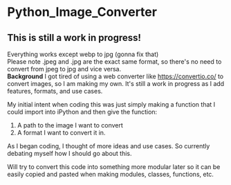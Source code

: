 # Python_Image_Converter
## This is still a work in progress!
Everything works except webp to jpg (gonna fix that)
<br>
Please note .jpeg and .jpg are the exact same format, so there's no need to convert from jpeg to jpg and vice versa.
<br>
**Background**
I got tired of using a web converter like https://convertio.co/ to convert images, so I am making my own. It's still a work in progress as I add features, formats, and use cases. 

My initial intent when coding this was just simply making a function that I could import into iPython and then give the function:
1. A path to the image I want to convert
2. A format I want to convert it in.

As I began coding, I thought of more ideas and use cases. So currently debating myself how I should go about this.


Will try to convert this code into something more modular later so it can be easily copied and pasted when making modules, classes, functions, etc.
